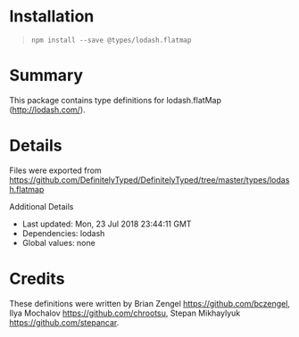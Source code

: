 # Installation
> `npm install --save @types/lodash.flatmap`

# Summary
This package contains type definitions for lodash.flatMap (http://lodash.com/).

# Details
Files were exported from https://github.com/DefinitelyTyped/DefinitelyTyped/tree/master/types/lodash.flatmap

Additional Details
 * Last updated: Mon, 23 Jul 2018 23:44:11 GMT
 * Dependencies: lodash
 * Global values: none

# Credits
These definitions were written by Brian Zengel <https://github.com/bczengel>, Ilya Mochalov <https://github.com/chrootsu>, Stepan Mikhaylyuk <https://github.com/stepancar>.
